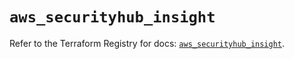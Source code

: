 # `aws_securityhub_insight`

Refer to the Terraform Registry for docs: [`aws_securityhub_insight`](https://registry.terraform.io/providers/hashicorp/aws/4.54.0/docs/resources/securityhub_insight).
